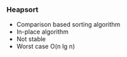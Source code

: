 ### Heapsort

- Comparison based sorting algorithm
- In-place algorithm
- Not stable
- Worst case O(n lg n)
